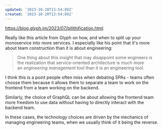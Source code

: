 ```yaml
---
updated: '2023-10-20T13:54:09Z'
created: '2023-10-20T13:54:09Z'
---
```

https://blog.glyph.im/2023/07/bilithification.html

Really like this article from Glyph on how, and when to split up your monoservice into more services. I especially like his point that it's more about team construction than it is about engineering:

> One thing about this insight that may disappoint some engineers is the realization that service-oriented architecture is much more an _engineering management_ tool than it is an engineering tool.

I think this is a point people often miss when debating SPAs - teams often choose them because it allows them to separate a team to work on the frontend from a team working on the backend.

Similarly, the choice of GraphQL can be about allowing the frontend team more freedom to use data without having to directly interact with the backend team.

In these cases, the technology choices are driven by the mechanics of managing engineering teams, when we usually think of it being the reverse.